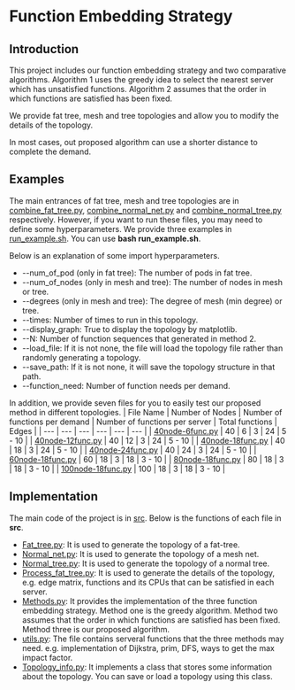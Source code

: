 # Function Embedding Strategy
## Introduction
This project includes our function embedding strategy and two comparative algorithms. Algorithm 1 uses the greedy idea to select the nearest server which has unsatisfied functions. Algorithm 2 assumes that the order in which functions are satisfied has been fixed.

We provide fat tree, mesh and tree topologies and allow you to modify the details of the topology.

In most cases, out proposed algorithm can use a shorter distance to complete the demand.

## Examples
The main entrances of fat tree, mesh and tree topologies are in [combine_fat_tree.py](https://github.com/frozenlalala/Function-Embedding-Strategy/blob/master/combine_fat_tree.py), [combine_normal_net.py](https://github.com/frozenlalala/Function-Embedding-Strategy/blob/master/combine_normal_net.py) and [combine_normal_tree.py](https://github.com/frozenlalala/Function-Embedding-Strategy/blob/master/combine_normal_net.py) respectively. However, if you want to run these files, you may need to define some hyperparameters. We provide three examples in [run_example.sh](https://github.com/frozenlalala/Function-Embedding-Strategy/blob/master/run.sh). You can use **bash run_example.sh**.

Below is an explanation of some import hyperparameters.
* --num_of_pod (only in fat tree): The number of pods in fat tree.
* --num_of_nodes (only in mesh and tree): The number of nodes in mesh or tree.
* --degrees (only in mesh and tree): The degree of mesh (min degree) or tree.
*  --times: Number of times to run in this topology.
* --display_graph: True to display the topology by matplotlib.
* --N: Number of function sequences that generated in method 2.
* --load_file: If it is not none, the file will load the topology file rather than randomly generating a topology.
* --save_path: If it is not none, it will save the topology structure in that path.
* --function_need: Number of function needs per demand.

In addition, we provide seven files for you to easily test our proposed method in different topologies.
| File Name | Number of Nodes | Number of functions per demand | Number of functions per server | Total functions | Edges |
| --- | --- | --- | --- | --- | --- |
| [40node-6func.py](https://github.com/frozenlalala/Function-Embedding-Strategy/blob/master/40node-6func.py) | 40 | 6 | 3 | 24 | 5 - 10 |
| [40node-12func.py](https://github.com/frozenlalala/Function-Embedding-Strategy/blob/master/40node-12func.py) | 40 | 12 | 3 | 24 | 5 - 10 |
| [40node-18func.py](https://github.com/frozenlalala/Function-Embedding-Strategy/blob/master/40node-18func.py) | 40 | 18 | 3 | 24 | 5 - 10 |
| [40node-24func.py](https://github.com/frozenlalala/Function-Embedding-Strategy/blob/master/40node-24func.py) | 40 | 24 | 3 | 24 | 5 - 10 |
| [60node-18func.py](https://github.com/frozenlalala/Function-Embedding-Strategy/blob/maste/60node-18func.py) | 60 | 18 | 3 | 18 | 3 - 10 |
| [80node-18func.py](https://github.com/frozenlalala/Function-Embedding-Strategy/blob/master/80node-18func.py) | 80 | 18 | 3 | 18 | 3 - 10 |
| [100node-18func.py](https://github.com/frozenlalala/Function-Embedding-Strategy/blob/master/100node-18func.py) | 100 | 18 | 3 | 18 | 3 - 10 |

## Implementation
The main code of the project is in [src](https://github.com/frozenlalala/Function-Embedding-Strategy/blob/master/src). Below is the functions of each file in **src**.
* [Fat_tree.py](https://github.com/frozenlalala/Function-Embedding-Strategy/blob/master/src/Fat_tree.py): It is used to generate the topology of a fat-tree.
* [Normal_net.py](https://github.com/frozenlalala/Function-Embedding-Strategy/blob/master/src/Normal_net.py): It is used to generate the topology of a mesh net.
* [Normal_tree.py](https://github.com/frozenlalala/Function-Embedding-Strategy/blob/master/src/Normal_tree.py): It is used to generate the topology of a normal tree.
* [Process_fat_tree.py](https://github.com/frozenlalala/Function-Embedding-Strategy/blob/master/src/Process_fat_tree.py): It is used to generate the details of the topology, e.g. edge matrix, functions and its CPUs that can be satisfied in each server.
* [Methods.py](https://github.com/frozenlalala/Function-Embedding-Strategy/blob/master/src/Methods.py): It provides the implementation of the three function embedding strategy. Method one is the greedy algorithm. Method two assumes that the order in which functions are satisfied has been fixed. Method three is our proposed algorithm.
* [utils.py](https://github.com/frozenlalala/Function-Embedding-Strategy/blob/master/src/utils.py): The file contains serveral functions that the three methods may need. e.g. implementation of Dijkstra, prim, DFS, ways to get the max impact factor.
* [Topology_info.py](https://github.com/frozenlalala/Function-Embedding-Strategy/blob/master/src/Topology_info.py): It implements a class that stores some information about the topology. You can save or load a topology using this class.